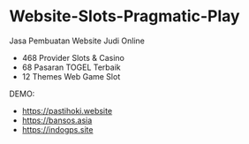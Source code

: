 # Website-Slots-Pragmatic-Play
Jasa Pembuatan Website Judi Online 
- 468 Provider Slots & Casino
- 68 Pasaran TOGEL Terbaik
- 12 Themes Web Game Slot

DEMO:
- https://pastihoki.website
- https://bansos.asia
- https://indogps.site
